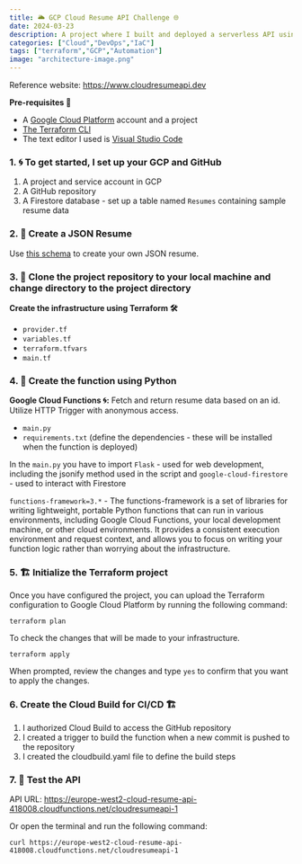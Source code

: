```yaml
---
title: 🌥️ GCP Cloud Resume API Challenge 🌐
date: 2024-03-23
description: A project where I built and deployed a serverless API using Google Cloud Functions and Firestore, integrated with Cloud Build as CI/CD to deploy functions on every push to GitHub automatically. An API that can serve resume data in JSON format. I used Terraform to manage and provision cloud infrastructure.
categories: ["Cloud","DevOps","IaC"]
tags: ["terraform","GCP","Automation"]
image: "architecture-image.png"
---
```


Reference website: <https://www.cloudresumeapi.dev>

**Pre-requisites 🔧**

* A [Google Cloud Platform](https://cloud.google.com/?hl=en) account and a project
* [The Terraform CLI](https://developer.hashicorp.com/terraform/install)
* The text editor I used is [Visual Studio Code](https://code.visualstudio.com/download)

### 1. 🌀 To get started, I set up your GCP and GitHub 

1. A project and service account in GCP
2. A GitHub repository
3. A Firestore database - set up a table named `Resumes` containing sample resume data

### 2. 📝 Create a JSON Resume

Use [this schema](https://jsonresume.org/schema/) to create your own JSON resume.

### 3. 📂 Clone the project repository to your local machine and change directory to the project directory

**Create the infrastructure using Terraform 🛠️**

* `provider.tf`
* `variables.tf`
* `terraform.tfvars`
* `main.tf`

### 4. 🐍 Create the function using Python

**Google Cloud Functions 🌀:** Fetch and return resume data based on an id. Utilize HTTP Trigger with anonymous access.

* `main.py`
* `requirements.txt` (define the dependencies - these will be installed when the function is deployed)

In the `main.py` you have to import `Flask` - used for web development, including the jsonify method used in the script and `google-cloud-firestore` - used to interact with Firestore

`functions-framework=3.*` - The functions-framework is a set of libraries for writing lightweight, portable Python functions that can run in various environments, including Google Cloud Functions, your local development machine, or other cloud environments. It provides a consistent execution environment and request context, and allows you to focus on writing your function logic rather than worrying about the infrastructure.

### 5. 🏗️ Initialize the Terraform project

Once you have configured the project, you can upload the Terraform configuration to Google Cloud Platform by running the following command:

```
terraform plan
```

To check the changes that will be made to your infrastructure.

```
terraform apply
```

When prompted, review the changes and type `yes` to confirm that you want to apply the changes.

### 6. Create the Cloud Build for CI/CD :building_construction:

1. I authorized Cloud Build to access the GitHub repository
2. I created a trigger to build the function when a new commit is pushed to the repository
3. I created the cloudbuild.yaml file to define the build steps

### 7. 🧪 Test the API

API URL: <https://europe-west2-cloud-resume-api-418008.cloudfunctions.net/cloudresumeapi-1>

Or open the terminal and run the following command:

```
curl https://europe-west2-cloud-resume-api-418008.cloudfunctions.net/cloudresumeapi-1
```